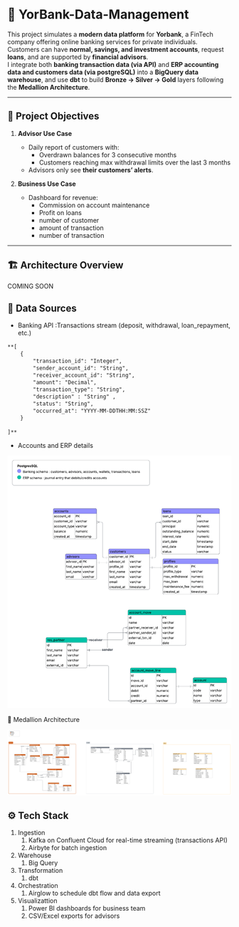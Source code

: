 # 🏦 YorBank-Data-Management

This project simulates a **modern data platform** for **Yorbank**, a FinTech company offering online banking services for private individuals.  
Customers can have **normal, savings, and investment accounts**, request **loans**, and are supported by **financial advisors**.  
I integrate both **banking transaction data (via API)** and **ERP accounting data and customers data (via postgreSQL)** into a **BigQuery data warehouse**, and use **dbt** to build **Bronze → Silver → Gold** layers following the **Medallion Architecture**.

---

## 🚀 Project Objectives

1. **Advisor Use Case**
   - Daily report of customers with:
     - Overdrawn balances for 3 consecutive months  
     - Customers reaching max withdrawal limits over the last 3 months  
   - Advisors only see **their customers’ alerts**.

2. **Business Use Case**
   - Dashboard for revenue:
     - Commission on account maintenance  
     - Profit on loans  
     - number of customer
     - amount of transaction
     - number of transaction

---

## 🏗️ Architecture Overview

COMING SOON

## 📂 Data Sources

- Banking API :Transactions stream (deposit, withdrawal, loan_repayment, etc.)
```
**[
    {
        "transaction_id": "Integer",
        "sender_account_id": "String",
        "receiver_account_id": "String",
        "amount": "Decimal",
        "transaction_type": "String",
        "description" : "String" ,
        "status": "String",
        "occurred_at": "YYYY-MM-DDTHH:MM:SSZ"
    }

]**
```
- Accounts and ERP details


![banking data](media/yorbank_postgres_db.png)

🧱 Medallion Architecture


![banking data](media/yorbank_bigquery_dw.png)

## ⚙️ Tech Stack
1. Ingestion
   1. Kafka on Confluent Cloud for real-time streaming (transactions API)
   2. Airbyte for batch ingestion
2. Warehouse
   1. Big Query
3. Transformation
   1. dbt
4. Orchestration
   1. Airglow to schedule dbt flow and data export
5. Visualizattion
   1. Power BI dashboards for business team
   2. CSV/Excel exports for advisors





